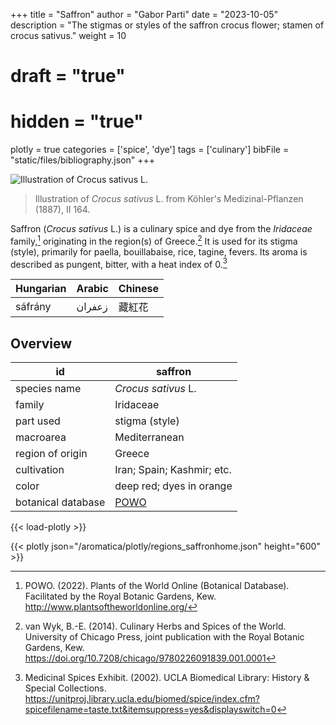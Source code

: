 +++
title = "Saffron"
author = "Gabor Parti"
date = "2023-10-05"
description = "The stigmas or styles of the saffron crocus flower; stamen of crocus sativus."
weight = 10
# draft = "true"
# hidden = "true"
plotly = true
categories = ['spice', 'dye']
tags = ['culinary']
bibFile = "static/files/bibliography.json"
+++

![Illustration of *Crocus sativus* L.](/images/illustrations/saffron.png?width=25vw "Illustration of *Crocus sativus* L. from Köhler's Medizinal-Pflanzen (1887), II 164.")

>Illustration of *Crocus sativus* L. from Köhler's Medizinal-Pflanzen (1887), II 164.

Saffron (*Crocus sativus* L.) is a culinary spice and dye from the *Iridaceae* family,[^powo] originating in the region(s) of Greece.[^van_wyk_culinary_2014] It is used for its stigma (style), primarily for paella, bouillabaise, rice, tagine, fevers. Its aroma is described as pungent, bitter, with a heat index of 0.[^ucla_medicinal_2002]

|Hungarian|Arabic|Chinese|
|---------|------|-------|
| sáfrány |زعفران|  藏紅花  |

## Overview

|        id        |                      saffron                      |
|------------------|---------------------------------------------------|
|   species name   |                *Crocus sativus* L.                |
|      family      |                     Iridaceae                     |
|     part used    |                   stigma (style)                  |
|     macroarea    |                   Mediterranean                   |
| region of origin |                       Greece                      |
|    cultivation   |             Iran; Spain; Kashmir; etc.            |
|       color      |              deep red; dyes in orange             |
|botanical database|[POWO](https://powo.science.kew.org/taxon/436688-1)|

{{< load-plotly >}}

{{< plotly json="/aromatica/plotly/regions_saffronhome.json" height="600" >}}

[^powo]: POWO. (2022). Plants of the World Online (Botanical Database). Facilitated by the Royal Botanic Gardens, Kew. http://www.plantsoftheworldonline.org/
[^van_wyk_culinary_2014]: van Wyk, B.-E. (2014). Culinary Herbs and Spices of the World. University of Chicago Press, joint publication with the Royal Botanic Gardens, Kew. https://doi.org/10.7208/chicago/9780226091839.001.0001
[^ucla_medicinal_2002]: Medicinal Spices Exhibit. (2002). UCLA Biomedical Library: History & Special Collections. https://unitproj.library.ucla.edu/biomed/spice/index.cfm?spicefilename=taste.txt&itemsuppress=yes&displayswitch=0

